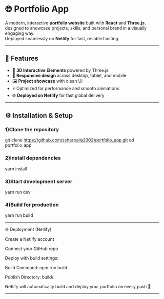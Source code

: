 # 🌐 Portfolio App

A modern, interactive **portfolio website** built with **React** and **Three.js**, designed to showcase projects, skills, and personal brand in a visually engaging way.  
Deployed seamlessly on **Netlify** for fast, reliable hosting.  

---

## 🚀 Features

- 🎨 **3D Interactive Elements** powered by Three.js  
- 📱 **Responsive design** across desktop, tablet, and mobile  
- 🖼️ **Project showcase** with clean UI  
- ⚡ Optimized for performance and smooth animations  
- 🌐 **Deployed on Netlify** for fast global delivery

---
## ⚙️ Installation & Setup

### 1)Clone the repository

   git clone https://github.com/ssharpalla2002/portfolio_app.git
   cd portfolio_app

### 2)Install dependencies

yarn install


### 3)Start development server

yarn run dev


### 4)Build for production

yarn run build

---

🌐 Deployment (Netlify)

Create a Netlify
 account

Connect your GitHub repo

Deploy with build settings:

Build Command: npm run build

Publish Directory: build/

Netlify will automatically build and deploy your portfolio on every push 🚀

---
